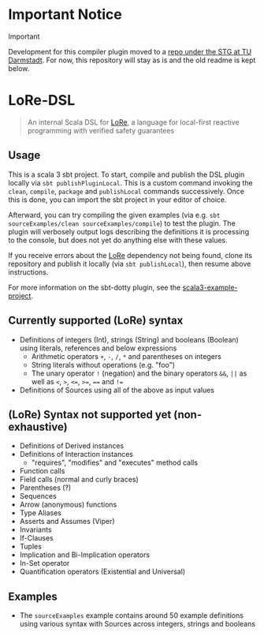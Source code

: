 # Important Notice

> [!IMPORTANT]
> Development for this compiler plugin moved to a [repo under the STG at TU Darmstadt](https://github.com/stg-tud/LoRe-compiler-plugin).
> For now, this repository will stay as is and the old readme is kept below.

# LoRe-DSL
> An internal Scala DSL for [LoRe](https://github.com/stg-tud/LoRe), a language for local-first reactive programming with verified safety guarantees

## Usage

This is a scala 3 sbt project. To start, compile and publish the DSL plugin locally via `sbt publishPluginLocal`. This is a custom command invoking the `clean`, `compile`, `package` and `publishLocal` commands successively. Once this is done, you can import the sbt project in your editor of choice.

Afterward, you can try compiling the given examples (via e.g. `sbt sourceExamples/clean sourceExamples/compile`) to test the plugin. The plugin will verbosely output logs describing the definitions it is processing to the console, but does not yet do anything else with these values.

If you receive errors about the [LoRe](https://github.com/stg-tud/LoRe) dependency not being found, clone its repository and publish it locally (via `sbt publishLocal`), then resume above instructions.

For more information on the sbt-dotty plugin, see the
[scala3-example-project](https://github.com/scala/scala3-example-project/blob/main/README.md).

## Currently supported (LoRe) syntax

- Definitions of integers (Int), strings (String) and booleans (Boolean) using literals, references and below expressions
  - Arithmetic operators `+`, `-`, `/`, `*` and parentheses on integers
  - String literals without operations (e.g. "foo")
  - The unary operator `!` (negation) and the binary operators `&&`, `||` as well as `<`, `>`, `<=`, `>=`, `==` and `!=`
- Definitions of Sources using all of the above as input values

## (LoRe) Syntax not supported yet (non-exhaustive)

- Definitions of Derived instances
- Definitions of Interaction instances
  - "requires", "modifies" and "executes" method calls
- Function calls
- Field calls (normal and curly braces)
- Parentheses (?)
- Sequences
- Arrow (anonymous) functions
- Type Aliases
- Asserts and Assumes (Viper)
- Invariants
- If-Clauses
- Tuples
- Implication and Bi-Implication operators
- In-Set operator
- Quantification operators (Existential and Universal)

## Examples

- The `sourceExamples` example contains around 50 example definitions using various syntax with Sources across integers, strings and booleans